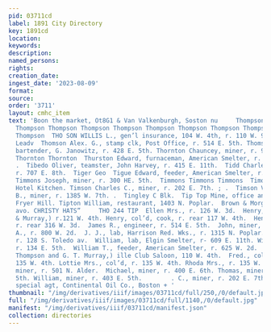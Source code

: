 ```yaml
---
pid: 03711cd
label: 1891 City Directory
key: 1891cd
location: 
keywords: 
description: 
named_persons: 
rights: 
creation_date: 
ingest_date: '2023-08-09'
format: 
source: 
order: '3711'
layout: cmhc_item
text: 'Boon the market, Ot8G1 & Van Valkenburgh, Soston nu     Thompson ‘Thompson
  Thompson Thompson Thompson Thompson Thompson Thompson Thompson Thompson Thompson
  Thompson  THO SON WILLIS L., gen’l insurance, 104 W. 4th, r. 110 W. 9th.  Thompson
  Leadv  Thomson Alex. G., stamp clk, Post Office, r. 514 E. 5th. Thomson George B.,
  bartender, G. Janowitz, r. 428 E. 5th. Thornton Chauncey, miner, r. 914 N. Poplar.  Thornton
  Thornton Thornton  Thurston Edward, furnaceman, American Smelter, r. La Plata Smelter.
  .  Tibedo Oliver, teamster, John Harvey, r. 415 E. 11th.  Tidd Charles, blksmith,
  r. 707 E. 8th.  Tiger Geo  Tigue Edward, feeder, American Smelter, r. 520 W. 3d.
  Timmons Joseph, miner, r. 300 HE. 5th.  Timmons Timmons Timmons  Timons Jerry, cook,
  Hotel Kitchen. Timson Charles C., miner, r. 202 E. 7th. ; .  Timson V  Tindale John
  B., miner, r. 1385 W. 7th. .  Tingley C Blk.  Tip Top Mine, office and mine, East
  Fryer Hill. Tipton William, restaurant, 1403 N. Poplar.  Brown & Morgan, 313''%.c%on
  avo. CHRISTY HATS”     THO 244 TIP  Ellen Mrs., r. 126 W. 3d.  Henry, (Thompson
  & Murray,) r.121 W. 4th. Henry, col’d, cook, r. rear 117 W. 4th.  Henry, miner,
  r. rear 316 W. 3d.  James R., engineer, r. 514 E. 5th.  John, miner, r. 401 E. 9th.  Jonah
  A., r. 800 W. 2d.  J. J., lab, Harrison Red. Wks., r. 1315 N. Poplar. M. W., miner,
  r. 128 S. Toledo av.  William, lab, Elgin Smelter, r- 609 E. 11th. William, miner,
  r. 134 E. 5th.  William T., feeder, American Smelter, r. 625 W. 2d.  & Murray, (Henry
  Thompson and G. T. Murray,) ille Club Saloon, 110 W. 4th.  Fred., col’d, lab, r.
  135 W. 4th. Lottie Mrs., col’d, r. 135 W. 4th. Rhoda Mrs., r. 135 W. 4th.  rge,
  miner, r. 501 N. Alder.  Michael, miner, r. 400 E. 6th. Thomas, miner, r. 423 E.
  5th. William, miner, r. 403 E. 5th.        . C., miner, r. 202 E. 7th.  harles W.,
  special agt, Continental Oil Co., Boston + '
thumbnail: "/img/derivatives/iiif/images/03711cd/full/250,/0/default.jpg"
full: "/img/derivatives/iiif/images/03711cd/full/1140,/0/default.jpg"
manifest: "/img/derivatives/iiif/03711cd/manifest.json"
collection: directories
---
```


